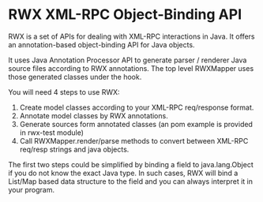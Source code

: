 RWX XML-RPC Object-Binding API
=======================================

RWX is a set of APIs for dealing with XML-RPC interactions in Java. It offers
an annotation-based object-binding API for Java objects.

It uses Java Annotation Processor API to generate parser / renderer Java source files
according to RWX annotations. The top level RWXMapper uses those generated classes under the hook.

You will need 4 steps to use RWX:

1. Create model classes according to your XML-RPC req/response format.
2. Annotate model classes by RWX annotations.
3. Generate sources form annotated classes (an pom example is provided in rwx-test module)
4. Call RWXMapper.render/parse methods to convert between XML-RPC req/resp strings and java objects.

The first two steps could be simplified by binding a field to java.lang.Object if you
do not know the exact Java type. In such cases, RWX will bind a List/Map based data structure to the field and you
can always interpret it in your program.

